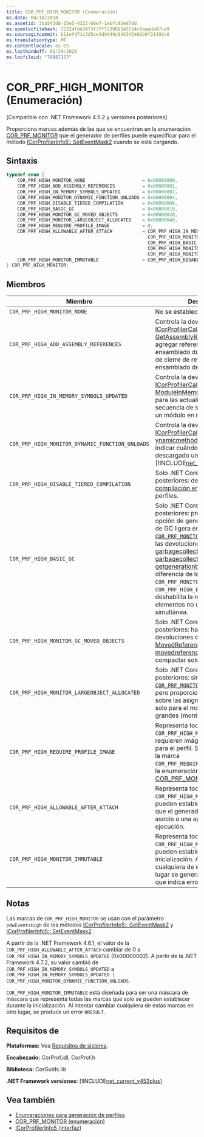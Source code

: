 ```yaml
---
title: COR_PRF_HIGH_MONITOR (Enumeración)
ms.date: 04/10/2018
ms.assetid: 3ba543d8-15e5-4322-b6e7-1ebfc92ed7dd
ms.openlocfilehash: 72324fd434f3f37f723988345514c8aaada07ca9
ms.sourcegitcommit: b11efd71c3d5ce3d9449c8d4345481b9f21392c6
ms.translationtype: MT
ms.contentlocale: es-ES
ms.lasthandoff: 01/29/2020
ms.locfileid: "76867157"
---
```

# <a name="cor_prf_high_monitor-enumeration"></a>COR_PRF_HIGH_MONITOR (Enumeración)

[Compatible con .NET Framework 4.5.2 y versiones posteriores]  
  
Proporciona marcas además de las que se encuentran en la enumeración [COR_PRF_MONITOR](cor-prf-monitor-enumeration.md) que el generador de perfiles puede especificar para el método [ICorProfilerInfo5:: SetEventMask2](icorprofilerinfo5-seteventmask2-method.md) cuando se está cargando.  
  
## <a name="syntax"></a>Sintaxis  
  
```cpp
typedef enum {  
    COR_PRF_HIGH_MONITOR_NONE                     = 0x00000000,  
    COR_PRF_HIGH_ADD_ASSEMBLY_REFERENCES          = 0x00000001,  
    COR_PRF_HIGH_IN_MEMORY_SYMBOLS_UPDATED        = 0x00000002,
    COR_PRF_HIGH_MONITOR_DYNAMIC_FUNCTION_UNLOADS = 0x00000004,
    COR_PRF_HIGH_DISABLE_TIERED_COMPILATION       = 0x00000008,
    COR_PRF_HIGH_BASIC_GC                         = 0x00000010,
    COR_PRF_HIGH_MONITOR_GC_MOVED_OBJECTS         = 0x00000020,
    COR_PRF_HIGH_MONITOR_LARGEOBJECT_ALLOCATED    = 0x00000040,
    COR_PRF_HIGH_REQUIRE_PROFILE_IMAGE            = 0,  
    COR_PRF_HIGH_ALLOWABLE_AFTER_ATTACH           = COR_PRF_HIGH_IN_MEMORY_SYMBOLS_UPDATED | 
                                                    COR_PRF_HIGH_MONITOR_DYNAMIC_FUNCTION_UNLOADS |
                                                    COR_PRF_HIGH_BASIC_GC |
                                                    COR_PRF_HIGH_MONITOR_GC_MOVED_OBJECTS |
                                                    COR_PRF_HIGH_MONITOR_LARGEOBJECT_ALLOCATED,  
    COR_PRF_HIGH_MONITOR_IMMUTABLE                = COR_PRF_HIGH_DISABLE_TIERED_COMPILATION  
} COR_PRF_HIGH_MONITOR;  
```  
  
## <a name="members"></a>Miembros  
  
|Miembro|Descripción|  
|------------|-----------------|  
|`COR_PRF_HIGH_MONITOR_NONE`|No se establecen marcas.|  
|`COR_PRF_HIGH_ADD_ASSEMBLY_REFERENCES`|Controla la devolución de llamada [ICorProfilerCallback6:: GetAssemblyReference](icorprofilercallback6-getassemblyreferences-method.md) para agregar referencias de ensamblado durante el recorrido de cierre de referencia de ensamblado de CLR.|  
|`COR_PRF_HIGH_IN_MEMORY_SYMBOLS_UPDATED`|Controla la devolución de llamada [ICorProfilerCallback7:: ModuleInMemorySymbolsUpdated](icorprofilercallback7-moduleinmemorysymbolsupdated-method.md) para las actualizaciones de la secuencia de símbolos asociada a un módulo en memoria.|  
|`COR_PRF_HIGH_MONITOR_DYNAMIC_FUNCTION_UNLOADS`|Controla la devolución de llamada [ICorProfilerCallback9::D ynamicmethodunloaded](icorprofilercallback9-dynamicmethodunloaded-method.md) para indicar cuándo se ha recolectado y descargado un método dinámico. <br/> [!INCLUDE[net_current_v472plus](../../../../includes/net-current-v472plus.md)]|
|`COR_PRF_HIGH_DISABLE_TIERED_COMPILATION`|Solo .NET Core 3,0 y versiones posteriores: deshabilita la [compilación en capas](../../../core/whats-new/dotnet-core-3-0.md) para los perfiles.|
|`COR_PRF_HIGH_BASIC_GC`|Solo .NET Core 3,0 y versiones posteriores: proporciona una opción de generación de perfiles de GC ligera en comparación con [`COR_PRF_MONITOR_GC`](cor-prf-monitor-enumeration.md). Controla solo las devoluciones de llamada [garbagecollectionstarted (](icorprofilercallback2-garbagecollectionstarted-method.md), [garbagecollectionfinished (](icorprofilercallback2-garbagecollectionfinished-method.md)y [getgenerationbounds (](icorprofilerinfo2-getgenerationbounds-method.md) . A diferencia de la marca de `COR_PRF_MONITOR_GC`, `COR_PRF_HIGH_BASIC_GC` no deshabilita la recolección de elementos no utilizados simultánea.|
|`COR_PRF_HIGH_MONITOR_GC_MOVED_OBJECTS`|Solo .NET Core 3,0 y versiones posteriores: habilita las devoluciones de llamada [MovedReferences](icorprofilercallback-movedreferences-method.md) y [movedreferences2 (](icorprofilercallback4-movedreferences2-method.md) para compactar solo GC.|
|`COR_PRF_HIGH_MONITOR_LARGEOBJECT_ALLOCATED`|Solo .NET Core 3,0 y versiones posteriores: similar a [`COR_PRF_MONITOR_OBJECT_ALLOCATED`](cor-prf-monitor-enumeration.md), pero proporciona información sobre las asignaciones de objetos solo para el montón de objetos grandes (montón).|
|`COR_PRF_HIGH_REQUIRE_PROFILE_IMAGE`|Representa todas las marcas `COR_PRF_HIGH_MONITOR` que requieren imágenes mejoradas para el perfil. Se corresponde con la marca `COR_PRF_REQUIRE_PROFILE_IMAGE` en la enumeración [COR_PRF_MONITOR](cor-prf-monitor-enumeration.md) .|  
|`COR_PRF_HIGH_ALLOWABLE_AFTER_ATTACH`|Representa todas las marcas `COR_PRF_HIGH_MONITOR` que se pueden establecer después de que el generador de perfiles se asocie a una aplicación en ejecución.|  
|`COR_PRF_HIGH_MONITOR_IMMUTABLE`|Representa todas las marcas `COR_PRF_HIGH_MONITOR` que se pueden establecer solo durante la inicialización. Al intentar cambiar cualquiera de estas marcas en otro lugar se genera un valor `HRESULT` que indica error.|  
  
## <a name="remarks"></a>Notas

Las marcas de `COR_PRF_HIGH_MONITOR` se usan con el parámetro `pdwEventsHigh` de los métodos [ICorProfilerInfo5:: GetEventMask2](icorprofilerinfo5-geteventmask2-method.md) y [ICorProfilerInfo5:: SetEventMask2](icorprofilerinfo5-seteventmask2-method.md) .  
  
A partir de la .NET Framework 4.6.1, el valor de la `COR_PRF_HIGH_ALLOWABLE_AFTER_ATTACH` cambiar de 0 a `COR_PRF_HIGH_IN_MEMORY_SYMBOLS_UPDATED` (0x00000002). A partir de la .NET Framework 4.7.2, su valor cambió de `COR_PRF_HIGH_IN_MEMORY_SYMBOLS_UPDATED` a `COR_PRF_HIGH_IN_MEMORY_SYMBOLS_UPDATED | COR_PRF_HIGH_MONITOR_DYNAMIC_FUNCTION_UNLOADS`.   

`COR_PRF_HIGH_MONITOR_IMMUTABLE` está diseñada para ser una máscara de máscara que representa todas las marcas que solo se pueden establecer durante la inicialización. Al intentar cambiar cualquiera de estas marcas en otro lugar, se produce un error `HRESULT`.

## <a name="requirements"></a>Requisitos de

**Plataformas:** Vea [Requisitos de sistema](../../../../docs/framework/get-started/system-requirements.md).  
  
**Encabezado:** CorProf.idl, CorProf.h  
  
**Biblioteca:** CorGuids.lib  
  
**.NET Framework versiones:** [!INCLUDE[net_current_v452plus](../../../../includes/net-current-v452plus-md.md)]  
  
## <a name="see-also"></a>Vea también

- [Enumeraciones para generación de perfiles](profiling-enumerations.md)
- [COR_PRF_MONITOR (enumeración)](cor-prf-monitor-enumeration.md)
- [ICorProfilerInfo5 (interfaz)](icorprofilerinfo5-interface.md)
